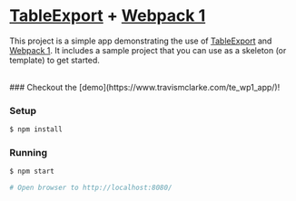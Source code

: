 # [TableExport](https://github.com/clarketm/TableExport) + [Webpack 1](http://webpack.github.io/docs/)

This project is a simple app demonstrating the use of [TableExport](https://github.com/clarketm/TableExport) and [Webpack 1](http://webpack.github.io/docs/). It includes a sample project that you can use as a skeleton (or template) to get started.

<br>
### Checkout the [demo](https://www.travismclarke.com/te_wp1_app/)!
<br>

### Setup
```bash
$ npm install
```

### Running
```bash
$ npm start   

# Open browser to http://localhost:8080/
```

